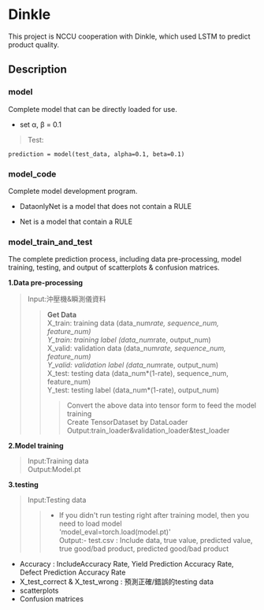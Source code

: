 # Dinkle

This project is NCCU cooperation with Dinkle, which used LSTM to predict product quality.

## Description

### model

Complete model that can be directly loaded for use.

- set α, β = 0.1

> Test:

`prediction = model(test_data, alpha=0.1, beta=0.1)`

### model_code

Complete model development program.

- DataonlyNet is a model that does not contain a RULE

- Net is a model that contain a RULE

### model_train_and_test

The complete prediction process, including data pre-processing, model training, testing, and output of scatterplots & confusion matrices. 

**1.Data pre-processing**
> Input:沖壓機&瞬測儀資料
>>**Get Data**  
>>    X_train: training data (data_num*rate, sequence_num, feature_num)  
>>    Y_train: training label (data_num*rate, output_num)  
>>    X_valid: validation data (data_num*rate, sequence_num, feature_num)  
>>    Y_valid: validation label (data_num*rate, output_num)  
>>    X_test: testing data (data_num*(1-rate), sequence_num, feature_num)  
>>    Y_test: testing label (data_num*(1-rate), output_num)  
>>>Convert the above data into tensor form to feed the model training      
>>>Create TensorDataset by DataLoader   
> Output:train_loader&validation_loader&test_loader  

**2.Model training**
> Input:Training data  
> Output:Model.pt   

**3.testing**
> Input:Testing data  
>> - If you didn't run testing right after training model, then you need to load model  
>> 'model_eval=torch.load(model.pt)'  
> Output:- test.csv : Include data, true value, predicted value, true good/bad product, predicted good/bad product
- Accuracy : IncludeAccuracy Rate, Yield Prediction Accuracy Rate, Defect Prediction Accuracy Rate  
- X_test_correct & X_test_wrong : 預測正確/錯誤的testing data  
- scatterplots  
- Confusion matrices  




     

